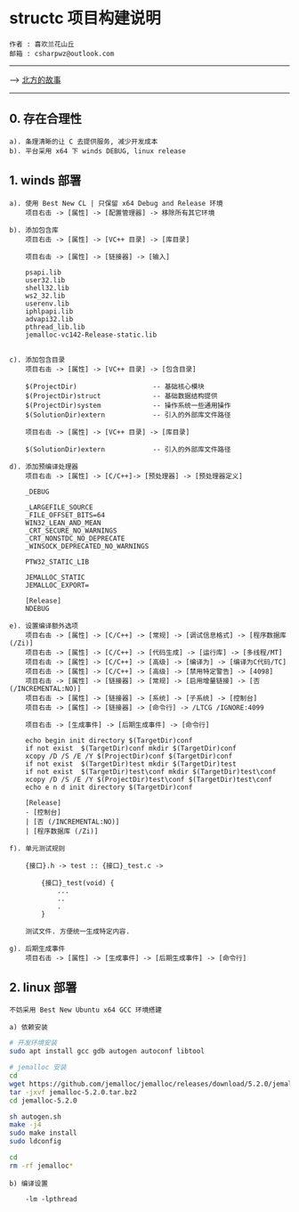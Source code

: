 ﻿# structc 项目构建说明

    作者 : 喜欢兰花山丘
    邮箱 : csharpwz@outlook.com

***

--> [北方的故事](http://music.163.com/#/song?id=37782112)

***

## 0. 存在合理性

    a). 条理清晰的让 C 去提供服务, 减少开发成本
    b). 平台采用 x64 下 winds DEBUG, linux release

## 1. winds 部署

    a). 使用 Best New CL | 只保留 x64 Debug and Release 环境
        项目右击 -> [属性] -> [配置管理器] -> 移除所有其它环境

    b). 添加包含库
        项目右击 -> [属性] -> [VC++ 目录] -> [库目录]

        项目右击 -> [属性] -> [链接器] -> [输入]

        psapi.lib
        user32.lib
        shell32.lib
        ws2_32.lib
        userenv.lib
        iphlpapi.lib
        advapi32.lib
        pthread_lib.lib
        jemalloc-vc142-Release-static.lib

        
    c). 添加包含目录
        项目右击 -> [属性] -> [VC++ 目录] -> [包含目录]

        $(ProjectDir)                   -- 基础核心模块
        $(ProjectDir)struct             -- 基础数据结构提供
        $(ProjectDir)system             -- 操作系统一些通用操作
        $(SolutionDir)extern            -- 引入的外部库文件路径

        项目右击 -> [属性] -> [VC++ 目录] -> [库目录]

        $(SolutionDir)extern            -- 引入的外部库文件路径

    d). 添加预编译处理器
        项目右击 -> [属性] -> [C/C++]-> [预处理器] -> [预处理器定义]

        _DEBUG

        _LARGEFILE_SOURCE
        _FILE_OFFSET_BITS=64
        WIN32_LEAN_AND_MEAN
        _CRT_SECURE_NO_WARNINGS
        _CRT_NONSTDC_NO_DEPRECATE
        _WINSOCK_DEPRECATED_NO_WARNINGS

        PTW32_STATIC_LIB

        JEMALLOC_STATIC
        JEMALLOC_EXPORT=

        [Release]
        NDEBUG

    e). 设置编译额外选项
        项目右击 -> [属性] -> [C/C++] -> [常规] -> [调试信息格式] -> [程序数据库 (/Zi)]
        项目右击 -> [属性] -> [C/C++] -> [代码生成] -> [运行库] -> [多线程/MT]
        项目右击 -> [属性] -> [C/C++] -> [高级] -> [编译为] -> [编译为C代码/TC]
        项目右击 -> [属性] -> [C/C++] -> [高级] -> [禁用特定警告] -> [4098]
        项目右击 -> [属性] -> [链接器] -> [常规] -> [启用增量链接] -> [否 (/INCREMENTAL:NO)]
        项目右击 -> [属性] -> [链接器] -> [系统] -> [子系统] -> [控制台]
        项目右击 -> [属性] -> [链接器] -> [命令行] -> /LTCG /IGNORE:4099
        
        项目右击 -> [生成事件] -> [后期生成事件] -> [命令行]

        echo begin init directory $(TargetDir)conf
        if not exist  $(TargetDir)conf mkdir $(TargetDir)conf
        xcopy /D /S /E /Y $(ProjectDir)conf $(TargetDir)conf
        if not exist  $(TargetDir)test mkdir $(TargetDir)test
        if not exist  $(TargetDir)test\conf mkdir $(TargetDir)test\conf
        xcopy /D /S /E /Y $(ProjectDir)test\conf $(TargetDir)test\conf
        echo e n d init directory $(TargetDir)conf

        [Release]
        - [控制台]
        | [否 (/INCREMENTAL:NO)]
        | [程序数据库 (/Zi)]

    f). 单元测试规则

        {接口}.h -> test :: {接口}_test.c ->

            {接口}_test(void) {
                ...
                ..
                .
            }

        测试文件. 方便统一生成特定内容.

    g). 后期生成事件
        项目右击 -> [属性] -> [生成事件] -> [后期生成事件] -> [命令行]

## 2. linux 部署

    不妨采用 Best New Ubuntu x64 GCC 环境搭建

    a) 依赖安装

```Bash
# 开发环境安装
sudo apt install gcc gdb autogen autoconf libtool

# jemalloc 安装
cd
wget https://github.com/jemalloc/jemalloc/releases/download/5.2.0/jemalloc-5.2.0.tar.bz2
tar -jxvf jemalloc-5.2.0.tar.bz2
cd jemalloc-5.2.0

sh autogen.sh
make -j4
sudo make install
sudo ldconfig

cd
rm -rf jemalloc*
```

    b) 编译设置

        -lm -lpthread
